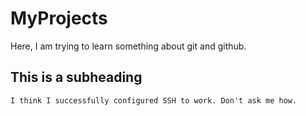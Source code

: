 # MyProjects

Here, I am trying to learn something about git and github.

## This is a subheading
	I think I successfully configured SSH to work. Don't ask me how.